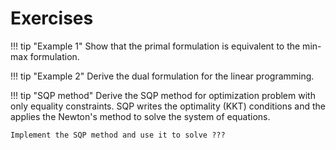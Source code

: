 # Exercises

!!! tip "Example 1"
    Show that the primal formulation is equivalent to the min-max formulation.


!!! tip "Example 2"
    Derive the dual formulation for the linear programming.


!!! tip "SQP method"
    Derive the SQP method for optimization problem with only equality constraints. SQP writes the optimality (KKT) conditions and the applies the Newton's method to solve the system of equations.

    Implement the SQP method and use it to solve ???
